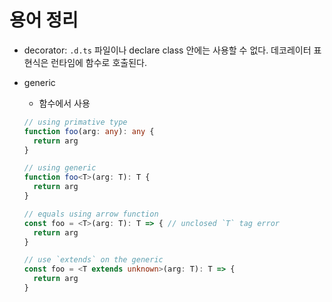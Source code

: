 # 용어 정리

- decorator: `.d.ts` 파일이나 declare class 안에는 사용할 수 없다. 데코레이터 표현식은 런타임에 함수로 호출된다.
- generic
  - 함수에서 사용

  ```ts
  // using primative type
  function foo(arg: any): any {
    return arg
  }

  // using generic
  function foo<T>(arg: T): T {
    return arg
  }

  // equals using arrow function
  const foo = <T>(arg: T): T => { // unclosed `T` tag error
    return arg
  } 

  // use `extends` on the generic
  const foo = <T extends unknown>(arg: T): T => {
    return arg
  }
  ```
